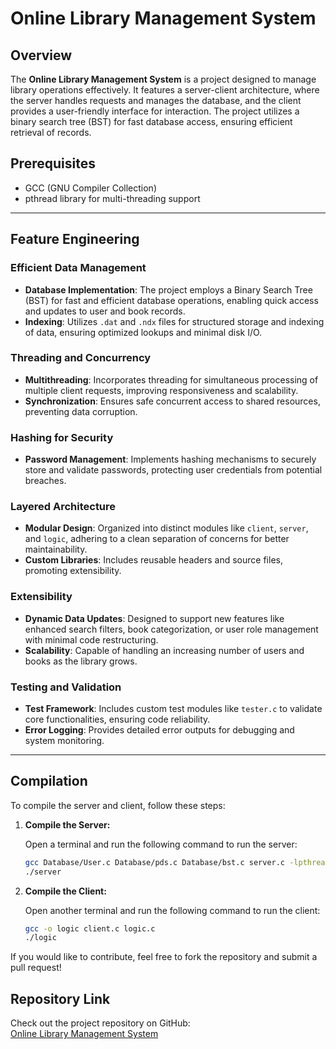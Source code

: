 # Online Library Management System

## Overview

The **Online Library Management System** is a project designed to manage library operations effectively. It features a server-client architecture, where the server handles requests and manages the database, and the client provides a user-friendly interface for interaction. The project utilizes a binary search tree (BST) for fast database access, ensuring efficient retrieval of records.

## Prerequisites

- GCC (GNU Compiler Collection)
- pthread library for multi-threading support

---

## Feature Engineering

### Efficient Data Management

- **Database Implementation**: The project employs a Binary Search Tree (BST) for fast and efficient database operations, enabling quick access and updates to user and book records.
- **Indexing**: Utilizes `.dat` and `.ndx` files for structured storage and indexing of data, ensuring optimized lookups and minimal disk I/O.

### Threading and Concurrency

- **Multithreading**: Incorporates threading for simultaneous processing of multiple client requests, improving responsiveness and scalability.
- **Synchronization**: Ensures safe concurrent access to shared resources, preventing data corruption.

### Hashing for Security

- **Password Management**: Implements hashing mechanisms to securely store and validate passwords, protecting user credentials from potential breaches.

### Layered Architecture

- **Modular Design**: Organized into distinct modules like `client`, `server`, and `logic`, adhering to a clean separation of concerns for better maintainability.
- **Custom Libraries**: Includes reusable headers and source files, promoting extensibility.

### Extensibility

- **Dynamic Data Updates**: Designed to support new features like enhanced search filters, book categorization, or user role management with minimal code restructuring.
- **Scalability**: Capable of handling an increasing number of users and books as the library grows.

### Testing and Validation

- **Test Framework**: Includes custom test modules like `tester.c` to validate core functionalities, ensuring code reliability.
- **Error Logging**: Provides detailed error outputs for debugging and system monitoring.

---

## Compilation

To compile the server and client, follow these steps:

1. **Compile the Server:**

   Open a terminal and run the following command to run the server:

   ```bash
   gcc Database/User.c Database/pds.c Database/bst.c server.c -lpthread -o server
   ./server
   
 2. **Compile the Client:**

    Open another terminal  and run the following command to run the client:
       ```bash
     gcc -o logic client.c logic.c
     ./logic

If you would like to contribute, feel free to fork the repository and submit a pull request!

## Repository Link

Check out the project repository on GitHub:  
[Online Library Management System](https://github.com/vasuganesha2/Online-Library-Management-System-)


